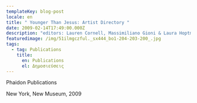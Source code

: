 ```yaml
---
templateKey: blog-post
locale: en
title: " Younger Than Jesus: Artist Directory "
date: 2009-02-14T17:49:00.000Z
description: "editors: Lauren Cornell, Massimiliano Gioni & Laura Hoptman"
featuredimage: /img/51ilmgczful._sx444_bo1-204-203-200_.jpg
tags:
  - tag: Publications
    title:
      en: Publications
      el: Δημοσιεύσεις
---
```

Phaidon Publications

New York, New Museum, 2009
